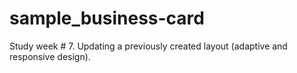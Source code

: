 # sample_business-card

Study week # 7.
Updating a previously created layout (adaptive and responsive design).

